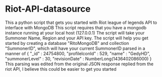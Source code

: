 # Riot-API-datasource
This a python script that gets you started with Riot league of legends API to interface with MongoDB
This script requires that you have a mongodb instance running at your local host (127.0.0.1) 
The script will take your Summoner Name, Region and your API key.
The script will help you get started by creating a database "RitoMongoDB" and collection "SummonerID",
which will have your current SummonerID parsed in a manner of 
{
    "_id" : 24754800,
    "profileIconId" : 529,
    "name" : "GedyHD",
    "summonerLevel" : 30,
    "revisionDate" : NumberLong(1436402086000)
}
This parsing was edited from the original JSON response replied from the riot API, I believe this could be easier to get you started


